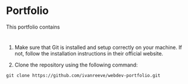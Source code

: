 # Portfolio

This portfolio contains

# 

1. Make sure that Git is installed and setup correctly on your machine. If not, follow the installation instructions in their official website.

2. Clone the repository using the following command:

```git
git clone https://github.com/ivanreeve/webdev-portfolio.git
```